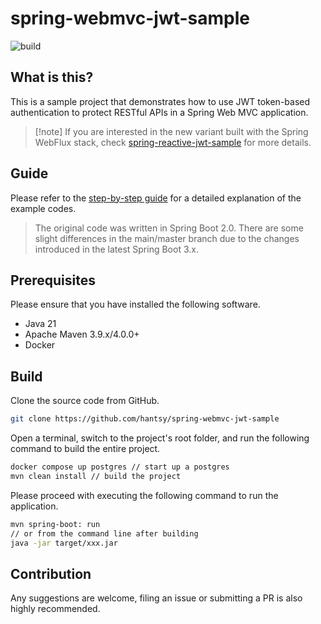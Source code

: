 # spring-webmvc-jwt-sample

![build](https://github.com/hantsy/spring-webmvc-jwt-sample/workflows/build/badge.svg)

## What is this?

This is a sample project that demonstrates how to use JWT token-based authentication to protect RESTful APIs in a Spring Web MVC application.

>
> [!note]
>If you are interested in the new variant built with the Spring WebFlux stack, check [spring-reactive-jwt-sample](https://github.com/hantsy/spring-reactive-jwt-sample/) for more details.

## Guide

Please refer to the [step-by-step guide](./GUIDE.md) for a detailed explanation of the example codes.  

> The original code was written in Spring Boot 2.0.  There are some slight differences in the main/master branch due to the changes introduced in the latest Spring Boot 3.x.

## Prerequisites

Please ensure that you have installed the following software.

* Java 21
* Apache Maven 3.9.x/4.0.0+
* Docker

## Build

Clone the source code from GitHub.

```bash
git clone https://github.com/hantsy/spring-webmvc-jwt-sample
```

Open a terminal, switch to the project's root folder, and run the following command to build the entire project.

```bash
docker compose up postgres // start up a postgres
mvn clean install // build the project
```

Please proceed with executing the following command to run the application.

```bash
mvn spring-boot: run
// or from the command line after building
java -jar target/xxx.jar
```

## Contribution

Any suggestions are welcome, filing an issue or submitting a PR is also highly recommended.

